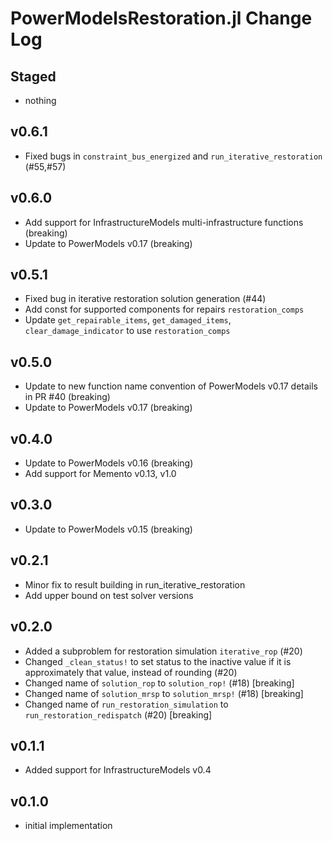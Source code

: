 # PowerModelsRestoration.jl Change Log

## Staged
- nothing

## v0.6.1
- Fixed bugs in `constraint_bus_energized` and `run_iterative_restoration` (#55,#57)

## v0.6.0
- Add support for InfrastructureModels multi-infrastructure functions (breaking)
- Update to PowerModels v0.17 (breaking)

## v0.5.1
- Fixed bug in iterative restoration solution generation (#44)
- Add const for supported components for repairs `restoration_comps`
- Update `get_repairable_items`, `get_damaged_items`, `clear_damage_indicator` to use `restoration_comps`

## v0.5.0
- Update to new function name convention of PowerModels v0.17 details in PR #40 (breaking)
- Update to PowerModels v0.17 (breaking)

## v0.4.0
- Update to PowerModels v0.16 (breaking)
- Add support for Memento v0.13, v1.0

## v0.3.0
- Update to PowerModels v0.15 (breaking)

## v0.2.1
- Minor fix to result building in run_iterative_restoration
- Add upper bound on test solver versions

## v0.2.0
- Added a subproblem for restoration simulation `iterative_rop` (#20)
- Changed `_clean_status!` to set status to the inactive value if it is approximately that value, instead of rounding (#20)
- Changed name of `solution_rop` to `solution_rop!` (#18) [breaking]
- Changed name of `solution_mrsp` to `solution_mrsp!` (#18) [breaking]
- Changed name of `run_restoration_simulation` to `run_restoration_redispatch` (#20) [breaking]

## v0.1.1
- Added support for InfrastructureModels v0.4

## v0.1.0
- initial implementation
